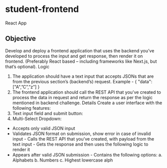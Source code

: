 # student-frontend
React App
## Objective
Develop and deploy a frontend application that uses the backend you’ve developed to process the input and get response, then render it on frontend. (Preferably React based – including frameworks like Next.js, but that’s optional).
Logic
1. The application should have a text input that accepts JSONs that are from the previous section’s (backend’s) request. Example - { "data": ["A",”C”,”z”] }
2. The frontend application should call the REST API that you’ve created to process the data in request and return the response as per the logic mentioned in backend challenge.
Details
Create a user interface with the following features:
1. Text input field and submit button:
2. Multi-Select Dropdown:
- Accepts only valid JSON input
- Validates JSON format on submission, show error in case of invalid input - Calls the REST API that you’ve created, with payload from the text input - Gets the response and then uses the following logic to render it
- Appears after valid JSON submission - Contains the following options:
a. Alphabets
b. Numbers
c. Highest lowercase alph

